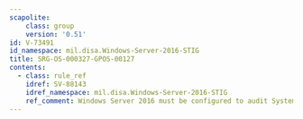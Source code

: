```yaml
---
scapolite:
    class: group
    version: '0.51'
id: V-73491
id_namespace: mil.disa.Windows-Server-2016-STIG
title: SRG-OS-000327-GPOS-00127
contents:
  - class: rule_ref
    idref: SV-88143
    idref_namespace: mil.disa.Windows-Server-2016-STIG
    ref_comment: Windows Server 2016 must be configured to audit System - Sy ...
---
```


